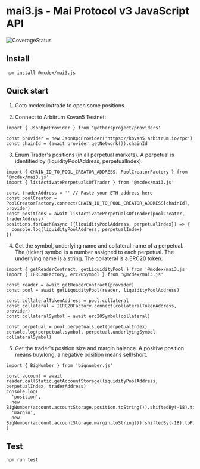 # mai3.js - Mai Protocol v3 JavaScript API

![CoverageStatus](https://github.com/mcdexio/mai3.js/workflows/Coverage/badge.svg)

## Install
```
npm install @mcdex/mai3.js
```

## Quick start

1. Goto mcdex.io/trade to open some positions.

2. Connect to Arbitrum Kovan5 Testnet:

```
import { JsonRpcProvider } from '@ethersproject/providers'

const provider = new JsonRpcProvider('https://kovan5.arbitrum.io/rpc')
const chainId = (await provider.getNetwork()).chainId
```

3. Enum Trader's positions (in all perpetual markets). A perpetual is identified by (liquidityPoolAddress, perpetualIndex):

```
import { CHAIN_ID_TO_POOL_CREATOR_ADDRESS, PoolCreatorFactory } from '@mcdex/mai3.js'
import { listActivatePerpetualsOfTrader } from '@mcdex/mai3.js'

const traderAddress = '' // Paste your ETH address here
const poolCreator = PoolCreatorFactory.connect(CHAIN_ID_TO_POOL_CREATOR_ADDRESS[chainId], provider)
const positions = await listActivatePerpetualsOfTrader(poolCreator, traderAddress)
positions.forEach(async ({liquidityPoolAddress, perpetualIndex}) => {
  console.log(liquidityPoolAddress, perpetualIndex)
})
```

4. Get the symbol, underlying name and collateral name of a perpetual. The (ticker) symbol is a number assigned to each perpetual. The underlying name is a string. The collateral is a ERC20 token.
```
import { getReaderContract, getLiquidityPool } from '@mcdex/mai3.js'
import { IERC20Factory, erc20Symbol } from '@mcdex/mai3.js'

const reader = await getReaderContract(provider)
const pool = await getLiquidityPool(reader, liquidityPoolAddress)

const collateralTokenAddress = pool.collateral
const collateral = IERC20Factory.connect(collateralTokenAddress, provider)
const collateralSymbol = await erc20Symbol(collateral)

const perpetual = pool.perpetuals.get(perpetualIndex)
console.log(perpetual.symbol, perpetual.underlyingSymbol, collateralSymbol)
```

5. Get the trader's position size and margin balance. A positive position means buy/long, a negative position means sell/short.
```
import { BigNumber } from 'bignumber.js'

const account = await reader.callStatic.getAccountStorage(liquidityPoolAddress, perpetualIndex, traderAddress)
console.log(
  'position',
  new BigNumber(account.accountStorage.position.toString()).shiftedBy(-18).toFixed(),
  'margin',
  new BigNumber(account.accountStorage.margin.toString()).shiftedBy(-18).toFixed()
)
```

## Test
```
npm run test
```
